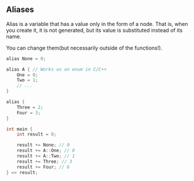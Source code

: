 ## Aliases

Alias is a variable that has a value only in the form of a node. That is, when you create it, it is not generated, but its value is substituted instead of its name.

You can change them(but necessarily outside of the functions!).

```cpp
alias None = 0;

alias A { // Works as an enum in C/C++
    One = 0;
    Two = 1;
    // ...
}

alias {
    Three = 2;
    Four = 3;
}

int main {
    int result = 0;

    result += None; // 0
    result += A::One; // 0
    result += A::Two; // 1
    result += Three; // 3
    result += Four; // 6
} => result;
```